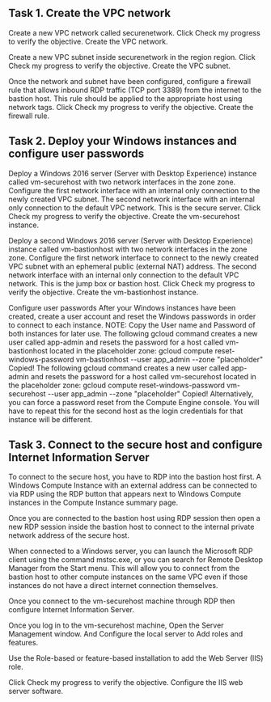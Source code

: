 ## Task 1. Create the VPC network
Create a new VPC network called securenetwork.
Click Check my progress to verify the objective.
Create the VPC network.


Create a new VPC subnet inside securenetwork in the region region.
Click Check my progress to verify the objective.
Create the VPC subnet.


Once the network and subnet have been configured, configure a firewall rule that allows inbound RDP traffic (TCP port 3389) from the internet to the bastion host. This rule should be applied to the appropriate host using network tags.
Click Check my progress to verify the objective.
Create the firewall rule.


## Task 2. Deploy your Windows instances and configure user passwords
Deploy a Windows 2016 server (Server with Desktop Experience) instance called vm-securehost with two network interfaces in the zone zone.
Configure the first network interface with an internal only connection to the newly created VPC subnet.
The second network interface with an internal only connection to the default VPC network. This is the secure server.
Click Check my progress to verify the objective.
Create the vm-securehost instance.


Deploy a second Windows 2016 server (Server with Desktop Experience) instance called vm-bastionhost with two network interfaces in the zone zone.
Configure the first network interface to connect to the newly created VPC subnet with an ephemeral public (external NAT) address.
The second network interface with an internal only connection to the default VPC network. This is the jump box or bastion host.
Click Check my progress to verify the objective.
Create the vm-bastionhost instance.


Configure user passwords
After your Windows instances have been created, create a user account and reset the Windows passwords in order to connect to each instance.
NOTE: Copy the User name and Password of both instances for later use.
The following gcloud command creates a new user called app-admin and resets the password for a host called vm-bastionhost located in the placeholder zone:
gcloud compute reset-windows-password vm-bastionhost --user app_admin --zone "placeholder"
Copied!
The following gcloud command creates a new user called app-admin and resets the password for a host called vm-securehost located in the placeholder zone:
gcloud compute reset-windows-password vm-securehost --user app_admin --zone "placeholder"
Copied!
Alternatively, you can force a password reset from the Compute Engine console. You will have to repeat this for the second host as the login credentials for that instance will be different.

## Task 3. Connect to the secure host and configure Internet Information Server
To connect to the secure host, you have to RDP into the bastion host first. A Windows Compute Instance with an external address can be connected to via RDP using the RDP button that appears next to Windows Compute instances in the Compute Instance summary page.

Once you are connected to the bastion host using RDP session then open a new RDP session inside the bastion host to connect to the internal private network address of the secure host.

When connected to a Windows server, you can launch the Microsoft RDP client using the command mstsc.exe, or you can search for Remote Desktop Manager from the Start menu. This will allow you to connect from the bastion host to other compute instances on the same VPC even if those instances do not have a direct internet connection themselves.

Once you connect to the vm-securehost machine through RDP then configure Internet Information Server.

Once you log in to the vm-securehost machine, Open the Server Management window. And Configure the local server to Add roles and features.

Use the Role-based or feature-based installation to add the Web Server (IIS) role.

Click Check my progress to verify the objective.
Configure the IIS web server software.
